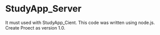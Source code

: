 # StudyApp_Server

It must used with StudyApp_Cient.
This code was written using node.js.
Create Proect as version 1.0.
